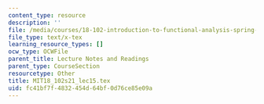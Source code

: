 ```yaml
---
content_type: resource
description: ''
file: /media/courses/18-102-introduction-to-functional-analysis-spring-2021/fc41bf7f4832454d64bf0d76ce85e09a_MIT18_102s21_lec15.tex
file_type: text/x-tex
learning_resource_types: []
ocw_type: OCWFile
parent_title: Lecture Notes and Readings
parent_type: CourseSection
resourcetype: Other
title: MIT18_102s21_lec15.tex
uid: fc41bf7f-4832-454d-64bf-0d76ce85e09a
---
```

